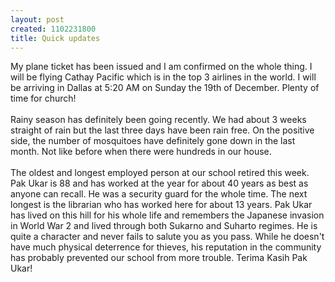 ```yaml
--- 
layout: post
created: 1102231800
title: Quick updates
---
```

My plane ticket has been issued and I am confirmed on the whole thing.  I will be flying Cathay Pacific which is in the top 3 airlines in the world.  I will be arriving in Dallas at 5:20 AM on Sunday the 19th of December. Plenty of time for church!
<br />
<br />Rainy season has definitely been going recently.  We had about 3 weeks straight of rain but the last three days have been rain free.  On the positive side, the number of mosquitoes have definitely gone down in the last month.  Not like before when there were hundreds in our house.
<br />
<br />The oldest and longest employed person at our school retired this week.  Pak Ukar is 88 and has worked at the year for about 40 years as best as anyone can recall.  He was a security guard for the whole time.  The next longest is the librarian who has worked here for about 13 years.  Pak Ukar has lived on this hill for his whole life and remembers the Japanese invasion in World War 2 and lived through both Sukarno and Suharto regimes.  He is quite a character and never fails to salute you as you pass.  While he doesn't have much physical deterrence for thieves, his reputation in the community has probably prevented our school from more trouble. Terima Kasih Pak Ukar!
